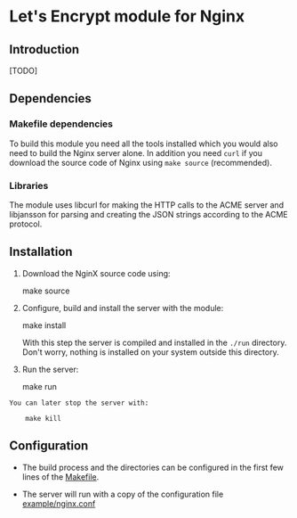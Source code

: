 # Let's Encrypt module for Nginx

## Introduction

[TODO]

## Dependencies

### Makefile dependencies

To build this module you need all the tools installed which you would also need to
build the Nginx server alone. In addition you need `curl` if you download the source code
of Nginx using `make source` (recommended).

### Libraries

The module uses libcurl for making the HTTP calls to the ACME server and libjansson for
parsing and creating the JSON strings according to the ACME protocol.

## Installation

  1. Download the NginX source code using:

        make source

  2. Configure, build and install the server with the module:

        make install

      With this step the server is compiled and installed in the `./run` directory.
      Don't worry, nothing is installed on your system outside this directory.
      
  3. Run the server:
  
        make run

    You can later stop the server with:
    
        make kill
        
## Configuration

  * The build process and the directories can be configured in the first few lines of
    the [Makefile](Makefile).

  * The server will run with a copy of the configuration file [example/nginx.conf](example/nginx.conf)
